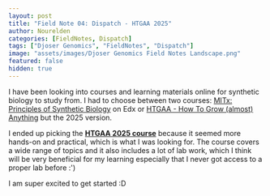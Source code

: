 ```yaml
---
layout: post
title: "Field Note 04: Dispatch - HTGAA 2025"
author: Nourelden
categories: [FieldNotes, Dispatch]
tags: ["Djoser Genomics", "FieldNotes", "Dispatch"]
image: "assets/images/Djoser Genomics Field Notes Landscape.png"
featured: false
hidden: true
---
```


I have been looking into courses and learning materials online for synthetic biology to study from. I had to choose between two courses: [MITx: Principles of Synthetic Biology](https://www.edx.org/learn/synthetic-biology/massachusetts-institute-of-technology-principles-of-synthetic-biology) on Edx or [HTGAA - How To Grow (almost) Anything](https://fab.cba.mit.edu/classes/S61.20/) but the 2025 version.

I ended up picking the [**HTGAA 2025 course**](https://howtogrowalmostanything.notion.site/htgaa25) because it seemed more hands-on and practical, which is what I was looking for. The course covers a wide range of topics and it also includes a lot of lab work, which I think will be very beneficial for my learning especially that I never got access to a proper lab before :')

I am super excited to get started :D
